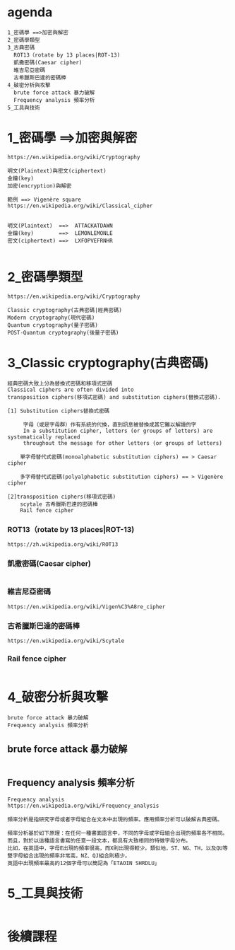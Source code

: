 # agenda
```
1_密碼學 ==>加密與解密
2_密碼學類型
3_古典密碼
  ROT13（rotate by 13 places|ROT-13)
  凱撒密碼(Caesar cipher)
  維吉尼亞密碼
  古希臘斯巴達的密碼棒
4_破密分析與攻擊
  brute force attack 暴力破解
  Frequency analysis 頻率分析
5_工具與技術
```
# 1_密碼學 ==>加密與解密
```
https://en.wikipedia.org/wiki/Cryptography

明文(Plaintext)與密文(ciphertext)
金鑰(key)
加密(encryption)與解密
```
```
範例 ==> Vigenère square
https://en.wikipedia.org/wiki/Classical_cipher


明文(Plaintext)  ==>	ATTACKATDAWN
金鑰(key)        ==>	LEMONLEMONLE
密文(ciphertext) ==>	LXFOPVEFRNHR


```
# 2_密碼學類型
```
https://en.wikipedia.org/wiki/Cryptography

Classic cryptography(古典密碼|經典密碼)
Modern cryptography(現代密碼)
Quantum cryptography(量子密碼)
POST-Quantum cryptography(後量子密碼)
```
# 3_Classic cryptography(古典密碼)
```
經典密碼大致上分為替換式密碼和移項式密碼
Classical ciphers are often divided into 
transposition ciphers(移項式密碼) and substitution ciphers(替換式密碼).

[1] Substitution ciphers替換式密碼

     字母（或是字母群）作有系統的代換，直到訊息被替換成其它難以解讀的字
     In a substitution cipher, letters (or groups of letters) are systematically replaced 
     throughout the message for other letters (or groups of letters)
    
    單字母替代式密碼(monoalphabetic substitution ciphers) == > Caesar cipher
   
    多字母替代式密碼(polyalphabetic substitution ciphers) == > Vigenère cipher
    
[2]transposition ciphers(移項式密碼)   
    scytale 古希臘斯巴達的密碼棒
    Rail fence cipher
```
### ROT13（rotate by 13 places|ROT-13)
```
https://zh.wikipedia.org/wiki/ROT13
```
### 凱撒密碼(Caesar cipher)
```

```

### 維吉尼亞密碼
```
https://en.wikipedia.org/wiki/Vigen%C3%A8re_cipher
```
### 古希臘斯巴達的密碼棒
```
https://en.wikipedia.org/wiki/Scytale
```
### Rail fence cipher
```

```
# 4_破密分析與攻擊
```
brute force attack 暴力破解
Frequency analysis 頻率分析
```
## brute force attack 暴力破解
```

```
## Frequency analysis 頻率分析
```
Frequency analysis
https://en.wikipedia.org/wiki/Frequency_analysis

頻率分析是指研究字母或者字母組合在文本中出現的頻率。應用頻率分析可以破解古典密碼。

頻率分析基於如下原理：在任何一種書面語言中，不同的字母或字母組合出現的頻率各不相同。
而且，對於以這種語言書寫的任意一段文本，都具有大致相同的特徵字母分布。
比如，在英語中，字母E出現的頻率很高，而X則出現得較少。類似地，ST、NG、TH，以及QU等雙字母組合出現的頻率非常高，NZ、QJ組合則極少。
英語中出現頻率最高的12個字母可以簡記為「ETAOIN SHRDLU」
```
# 5_工具與技術
```

```
# 後續課程
```

```
